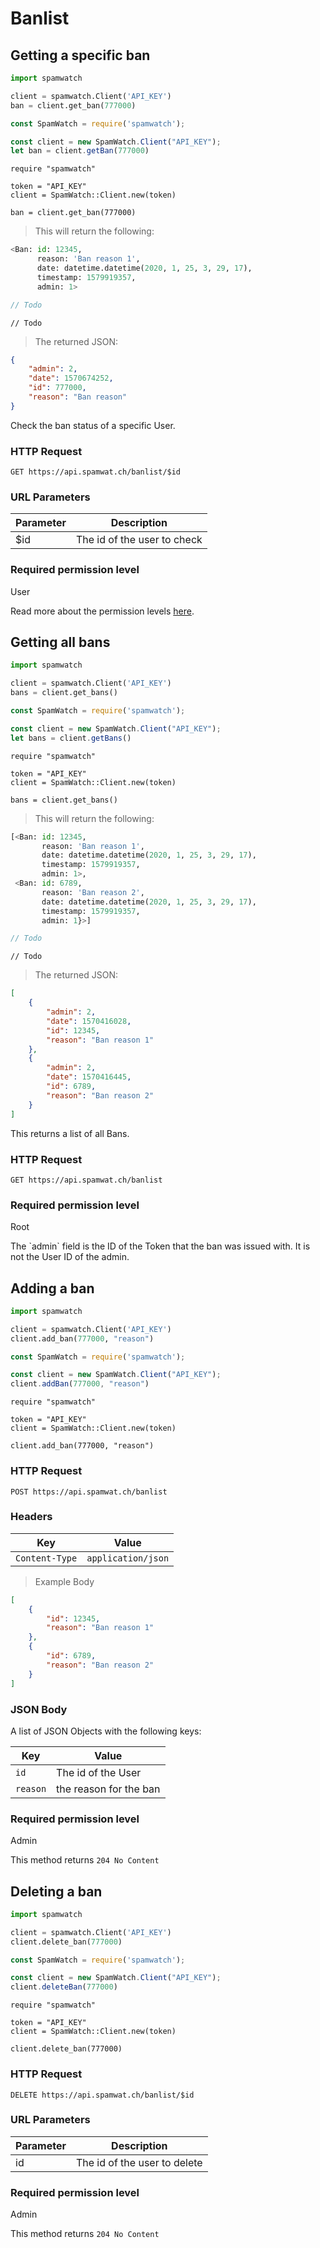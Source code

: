 # Banlist

## Getting a specific ban

```python
import spamwatch

client = spamwatch.Client('API_KEY')
ban = client.get_ban(777000)
```

```javascript
const SpamWatch = require('spamwatch');

const client = new SpamWatch.Client("API_KEY");
let ban = client.getBan(777000)
```

```crystal
require "spamwatch"

token = "API_KEY"
client = SpamWatch::Client.new(token)

ban = client.get_ban(777000)
```

> This will return the following:

```python
<Ban: id: 12345,
      reason: 'Ban reason 1',
      date: datetime.datetime(2020, 1, 25, 3, 29, 17),
      timestamp: 1579919357, 
      admin: 1>
```

```javascript
// Todo
```

```crystal
// Todo
```

> The returned JSON:

```json
{
    "admin": 2,
    "date": 1570674252,
    "id": 777000,
    "reason": "Ban reason"
}
```

Check the ban status of a specific User.

### HTTP Request

`GET https://api.spamwat.ch/banlist/$id`

### URL Parameters

Parameter | Description
--------- | -----------
$id | The id of the user to check

### Required permission level
User

<aside class="notice">
Read more about the permission levels <a href="#permissions">here</a>.
</aside>


## Getting all bans

```python
import spamwatch

client = spamwatch.Client('API_KEY')
bans = client.get_bans()
```

```javascript
const SpamWatch = require('spamwatch');

const client = new SpamWatch.Client("API_KEY");
let bans = client.getBans()
```

```crystal
require "spamwatch"

token = "API_KEY"
client = SpamWatch::Client.new(token)

bans = client.get_bans()
```

> This will return the following:

```python
[<Ban: id: 12345,
       reason: 'Ban reason 1',
       date: datetime.datetime(2020, 1, 25, 3, 29, 17),
       timestamp: 1579919357,
       admin: 1>,
 <Ban: id: 6789,
       reason: 'Ban reason 2',
       date: datetime.datetime(2020, 1, 25, 3, 29, 17),
       timestamp: 1579919357,
       admin: 1}>]
```

```javascript
// Todo
```

```crystal
// Todo
```

> The returned JSON:

```json
[
    {
        "admin": 2,
        "date": 1570416028,
        "id": 12345,
        "reason": "Ban reason 1"
    },
    {
        "admin": 2,
        "date": 1570416445,
        "id": 6789,
        "reason": "Ban reason 2"
    }
]
```

This returns a list of all Bans.

### HTTP Request

`GET https://api.spamwat.ch/banlist`

### Required permission level
Root

<aside class="notice">
The `admin` field is the ID of the Token that the ban was issued with. It is not the User ID of the admin.
</aside>

## Adding a ban

```python
import spamwatch

client = spamwatch.Client('API_KEY')
client.add_ban(777000, "reason")
```

```javascript
const SpamWatch = require('spamwatch');

const client = new SpamWatch.Client("API_KEY");
client.addBan(777000, "reason")
```

```crystal
require "spamwatch"

token = "API_KEY"
client = SpamWatch::Client.new(token)

client.add_ban(777000, "reason")
```

### HTTP Request

`POST https://api.spamwat.ch/banlist`

### Headers
Key | Value
--- | -----
`Content-Type` | `application/json`

> Example Body

```json
[
    {
        "id": 12345,
        "reason": "Ban reason 1"
    },
    {
        "id": 6789,
        "reason": "Ban reason 2"
    }
]
```

### JSON Body
A list of JSON Objects with the following keys:

Key | Value
--- | -----
`id` | The id of the User
`reason` | the reason for the ban

### Required permission level
Admin

<aside class="notice">
This method returns <code>204 No Content</code>
</aside>


## Deleting a ban

```python
import spamwatch

client = spamwatch.Client('API_KEY')
client.delete_ban(777000)
```

```javascript
const SpamWatch = require('spamwatch');

const client = new SpamWatch.Client("API_KEY");
client.deleteBan(777000)
```

```crystal
require "spamwatch"

token = "API_KEY"
client = SpamWatch::Client.new(token)

client.delete_ban(777000)
```

### HTTP Request

`DELETE https://api.spamwat.ch/banlist/$id`

### URL Parameters

Parameter | Description
--------- | -----------
id | The id of the user to delete

### Required permission level
Admin

<aside class="notice">
This method returns <code>204 No Content</code>
</aside>
